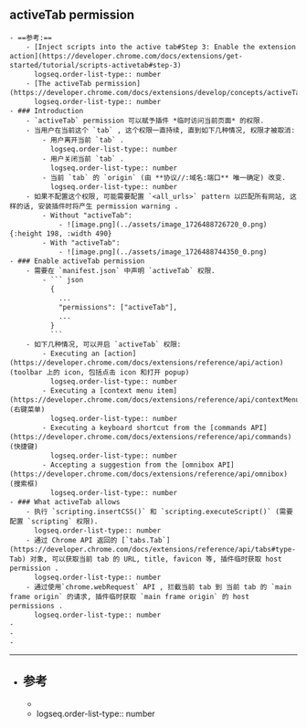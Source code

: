 ## activeTab permission
	- ==参考:==
		- [Inject scripts into the active tab#Step 3: Enable the extension action](https://developer.chrome.com/docs/extensions/get-started/tutorial/scripts-activetab#step-3)
		  logseq.order-list-type:: number
		- [The activeTab permission](https://developer.chrome.com/docs/extensions/develop/concepts/activeTab)
		  logseq.order-list-type:: number
	- ### Introduction
		- `activeTab` permission 可以赋予插件 *临时访问当前页面* 的权限.
		- 当用户在当前这个 `tab` , 这个权限一直持续, 直到如下几种情况, 权限才被取消:
			- 用户离开当前 `tab` .
			  logseq.order-list-type:: number
			- 用户关闭当前 `tab` .
			  logseq.order-list-type:: number
			- 当前 `tab` 的 `origin` (由 **协议//:域名:端口** 唯一确定) 改变.
			  logseq.order-list-type:: number
		- 如果不配置这个权限, 可能需要配置 `<all_urls>` pattern 以匹配所有网站, 这样的话, 安装插件时将产生 permission warning .
			- Without "activeTab":
				- ![image.png](../assets/image_1726488726720_0.png){:height 198, :width 490}
			- With "activeTab":
				- ![image.png](../assets/image_1726488744350_0.png)
	- ### Enable activeTab permission
		- 需要在 `manifest.json` 中声明 `activeTab` 权限.
			- ``` json
			  {
			    ...
			    "permissions": ["activeTab"],
			    ...
			  }
			  ```
		- 如下几种情况, 可以开启 `activeTab` 权限:
			- Executing an [action](https://developer.chrome.com/docs/extensions/reference/api/action) (toolbar 上的 icon, 包括点击 icon 和打开 popup)
			  logseq.order-list-type:: number
			- Executing a [context menu item](https://developer.chrome.com/docs/extensions/reference/api/contextMenus) (右键菜单)
			  logseq.order-list-type:: number
			- Executing a keyboard shortcut from the [commands API](https://developer.chrome.com/docs/extensions/reference/api/commands) (快捷键)
			  logseq.order-list-type:: number
			- Accepting a suggestion from the [omnibox API](https://developer.chrome.com/docs/extensions/reference/api/omnibox) (搜索框)
			  logseq.order-list-type:: number
	- ### What activeTab allows
		- 执行 `scripting.insertCSS()` 和 `scripting.executeScript()` (需要配置 `scripting` 权限).
		  logseq.order-list-type:: number
		- 通过 Chrome API 返回的 [`tabs.Tab`](https://developer.chrome.com/docs/extensions/reference/api/tabs#type-Tab) 对象, 可以获取当前 tab 的 URL, title, favicon 等, 插件临时获取 host permission .
		  logseq.order-list-type:: number
		- 通过使用`chrome.webRequest` API , 拦截当前 tab 到 当前 tab 的 `main frame origin` 的请求, 插件临时获取 `main frame origin` 的 host permissions .
		  logseq.order-list-type:: number
	-
	-
	-
- ---
- ## 参考
	-
	- logseq.order-list-type:: number